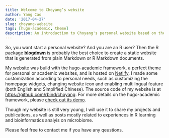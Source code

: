 ```yaml
---
title: Welcome to Choyang’s website
author: Yang Cao
date: '2017-04-27'
slug: choyang-website
tags: [hugo-academic, theme]
description: An introduction to Choyang's personal website based on the academic framework.
---
```


So, you want start a personal website? And you are an R user? Then the R package [**blogdown**](https://github.com/rstudio/blogdown) is probably the best choice to create a static website that is generated from plain Markdown or R Markdown documents. 

[My website](http://www.choyang.me/en/) was build with the [hugo-academic](https://github.com/gcushen/hugo-academic) framework, a perfect theme for personal or academic websites, and is hosted on [Netlify](https://www.netlify.com/). I made some customization according to personal needs, such as customizing the homepage widgets, changing website icon and enabling multilingual feature (both English and Simplified Chinese). The source code of my website is at <https://github.com/rbind/choyang>. For more details on the hugo-academic framework, please [check out its demo](http://gcushen.github.io/hugo-academic-demo/).

Though my website is still very young, I will use it to share my projects and publications, as well as posts mostly related to experiences in R learning and bioinformatics analyis on microbiome.

Please feel free to contact me if you have any qeustions.
